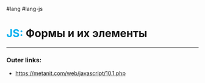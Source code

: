 #lang #lang-js
# <font color="#00b0f0">JS:</font> Формы и их элементы
---
### Outer links:
- https://metanit.com/web/javascript/10.1.php